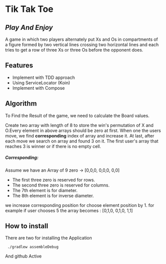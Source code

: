 # Tik Tak Toe
## _Play And Enjoy_
A game in which two players alternately put Xs and Os in compartments of a figure formed by two vertical lines crossing two horizontal lines and each tries to get a row of three Xs or three Os before the opponent does.


## Features
- Implement with TDD approach
- Using ServiceLocator (Koin)
- Implement with Compose

## Algorithm

To Find the Result of the game, we need to calculate the Board values.

Create two array with length of 8 to store the win's permutation of X and O.Every element in above arrays should be zero at first. When one the users move, we find __corresponding__ index of array and increase it. At last, after each move we search on array and found 3 on it. The first user's array that reaches 3 is winner or if there is no empty cell.

##### Corresponding:
Assume we have an Array of 9 zero ->
[0,0,0, 0,0,0, 0,0]

- The first three zero is reserved for rows.
- The second three zero is reserved for columns.
- The 7th element is for diameter.
- The 8th element is for inverse diameter.

we increase  corresponding position for choose element position by 1.
for example if user chooses 5 the array becomes : [0,1,0, 0,1,0, 1,1]


## How to install

There are two for installing the Application
 ```
  ./gradlew assembleDebug
 ```
And github Active

